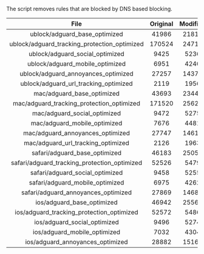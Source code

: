 The script removes rules that are blocked by DNS based blocking.


| File | Original | Modified |
|:----:|:-----:|:-----:|
| ublock/adguard_base_optimized | 41986 | 21810 |
| ublock/adguard_tracking_protection_optimized | 170524 | 24714 |
| ublock/adguard_social_optimized | 9425 | 5236 |
| ublock/adguard_mobile_optimized | 6951 | 4240 |
| ublock/adguard_annoyances_optimized | 27257 | 14372 |
| ublock/adguard_url_tracking_optimized | 2119 | 1956 |
| mac/adguard_base_optimized | 43693 | 23445 |
| mac/adguard_tracking_protection_optimized | 171520 | 25625 |
| mac/adguard_social_optimized | 9472 | 5275 |
| mac/adguard_mobile_optimized | 7676 | 4481 |
| mac/adguard_annoyances_optimized | 27747 | 14610 |
| mac/adguard_url_tracking_optimized | 2126 | 1963 |
| safari/adguard_base_optimized | 46183 | 25055 |
| safari/adguard_tracking_protection_optimized | 52526 | 5479 |
| safari/adguard_social_optimized | 9458 | 5255 |
| safari/adguard_mobile_optimized | 6975 | 4262 |
| safari/adguard_annoyances_optimized | 27869 | 14683 |
| ios/adguard_base_optimized | 46942 | 25565 |
| ios/adguard_tracking_protection_optimized | 52572 | 5486 |
| ios/adguard_social_optimized | 9496 | 5274 |
| ios/adguard_mobile_optimized | 7032 | 4304 |
| ios/adguard_annoyances_optimized | 28882 | 15167 |